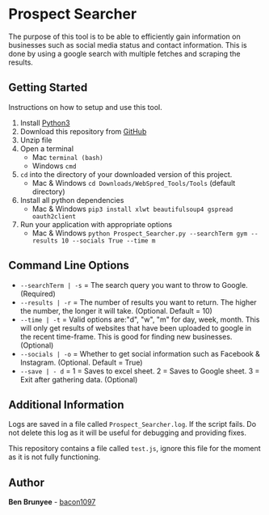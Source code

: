 # Prospect Searcher
The purpose of this tool is to be able to efficiently gain information on businesses such as social media status
and contact information. This is done by using a google search with multiple fetches and scraping the results.

## Getting Started
Instructions on how to setup and use this tool.

1. Install [Python3](https://www.python.org/downloads/)
1. Download this repository from [GitHub](https://github.com/bacon1097/WebSpred_Tools)
1. Unzip file
1. Open a terminal
    * Mac ```terminal (bash)```
    * Windows ```cmd```
1. ```cd``` into the directory of your downloaded version of this project.
    * Mac & Windows ```cd Downloads/WebSpred_Tools/Tools``` (default directory)
1. Install all python dependencies
    * Mac & Windows ```pip3 install xlwt beautifulsoup4 gspread oauth2client```
1. Run your application with appropriate options
    * Mac & Windows ```python Prospect_Searcher.py --searchTerm gym --results 10 --socials True --time m```

## Command Line Options
* ```--searchTerm | -s``` = The search query you want to throw to Google. (Required)
* ```--results | -r``` = The number of results you want to return. The higher the number, the longer it will take. (Optional. Default = 10)
* ```--time | -t``` = Valid options are:"d", "w", "m" for day, week, month. This will only get results of websites
that have been uploaded to google in the recent time-frame. This is good for finding new businesses. (Optional)
* ```--socials | -o``` = Whether to get social information such as Facebook & Instagram. (Optional. Default = True)
* ```--save | - d``` = 1 = Saves to excel sheet. 2 = Saves to Google sheet. 3 = Exit after gathering data. (Optional)

## Additional Information
Logs are saved in a file called ```Prospect_Searcher.log```. If the script fails. Do not delete this log as it will
be useful for debugging and providing fixes.

This repository contains a file called ```test.js```, ignore this file for the moment as it is not fully
functioning.

## Author
**Ben Brunyee** - [bacon1097](https://github.com/bacon1097)